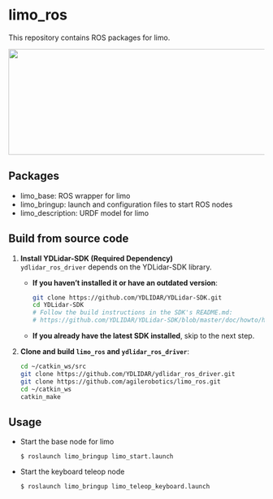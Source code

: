 # limo_ros
This repository contains ROS packages for limo. 

<img src="limo_description/img/limo.jpg" width="640" height="208" /> 

## Packages


* limo_base: ROS wrapper for limo
* limo_bringup: launch and configuration files to start ROS nodes
* limo_description: URDF model for limo 

## Build from source code

1. **Install YDLidar-SDK (Required Dependency)**  
   `ydlidar_ros_driver` depends on the YDLidar-SDK library.

   - **If you haven’t installed it or have an outdated version**:
     ```bash
     git clone https://github.com/YDLIDAR/YDLidar-SDK.git
     cd YDLidar-SDK
     # Follow the build instructions in the SDK's README.md:
     # https://github.com/YDLIDAR/YDLidar-SDK/blob/master/doc/howto/how_to_build_and_install.md
     ```

   - **If you already have the latest SDK installed**, skip to the next step.

2. **Clone and build `limo_ros` and `ydlidar_ros_driver`**:
   ```bash
   cd ~/catkin_ws/src
   git clone https://github.com/YDLIDAR/ydlidar_ros_driver.git
   git clone https://github.com/agilerobotics/limo_ros.git
   cd ~/catkin_ws
   catkin_make


## Usage

* Start the base node for limo

    ```
    $ roslaunch limo_bringup limo_start.launch
    ```


* Start the keyboard teleop node

    ```
    $ roslaunch limo_bringup limo_teleop_keyboard.launch
    ```

    

